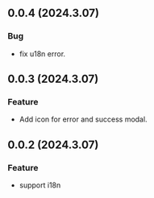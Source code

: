 ## 0.0.4 (2024.3.07)

### Bug

- fix u18n error.

## 0.0.3 (2024.3.07)

### Feature

- Add icon for error and success modal.

## 0.0.2 (2024.3.07)

### Feature

- support i18n
